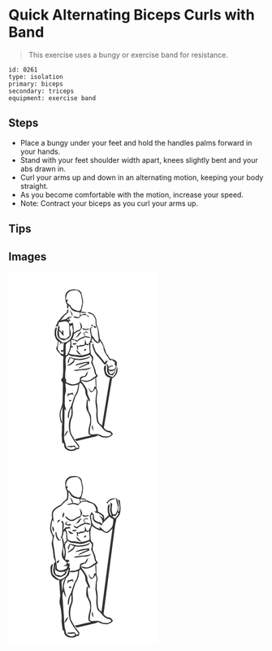 # Quick Alternating Biceps Curls with Band
> This exercise uses a bungy or exercise band for resistance.

``` 
id: 0261 
type: isolation 
primary: biceps 
secondary: triceps 
equipment: exercise band 
``` 

## Steps

 - Place a bungy under your feet and hold the handles palms forward in your hands.
 - Stand with your feet shoulder width apart, knees slightly bent and your abs drawn in.
 - Curl your arms up and down in an alternating motion, keeping your body straight.
 - As you become comfortable with the motion, increase your speed.
 - Note: Contract your biceps as you curl your arms up.

## Tips


## Images

<svg width="221pt" height="275pt" viewBox="0 0 221 275" xmlns="http://www.w3.org/2000/svg">
  <g fill="#FFF">
    <path d="M0 0h221v275H0V0m89.49 27.58c-3.76 1.88-6.17 6.12-5.58 10.32.46 3.6.02 7.68 2.74 10.54.52 1.72-1.33 5.65 1.36 5.54.7-1.17.86-2.65.49-4.45 1.17.88 2.16 1.97 2.7 3.37 2.12 5.27 8.58 6.76 13.71 6.77.12 2.05 1.4 4.27.03 6.14-.47.45-1.41 1.34-1.88 1.79-2.41-1.04-4.96-1.84-7.62-1.49 2.35 1.95 5.62 2.9 8.65 2.34.62-.8 1.25-1.61 1.88-2.41.79-.7 1.59-1.4 2.39-2.08 1.87-.05 3.73-.12 5.6-.18 1.74 1.32 3.64 2.42 5.67 3.21-.8-1.85-2.67-2.7-4.58-2.91-.23-.5-.68-1.5-.91-2-2.75.07-5.35.96-7.88 1.95-.05-1.47-.12-2.93-.19-4.4 3.02 1 6.25 1.99 9.38.73-2.68-.84-5.49-1.05-8.23-1.64 1.74-4.01 2.16-8.41 2.84-12.69.62-4.28-1.38-8.31-1.82-12.51-.25-3.28-3.02-5.82-6.01-6.8-4.21-.85-8.77-1-12.74.86m-3.31 32.45c-4.44 2.94-7.81 7.06-11.11 11.18-2.77 1.79-2.95 5.59-4.81 8.14-.24.31-.71.92-.95 1.22 1.37-.03 2.74-.07 4.11-.1-.13 5.11-2.84 10.47-.35 15.37 1.42 3.55 5.62 4.43 8.91 5.36 2.28-.56 4.41-1.65 6.5-2.7 2.85-2.01 4.73-6.03 3.18-9.39-.2-3-2.11-6.44-.28-9.19.7-.24 2.1-.72 2.81-.96.22 2.66.3 5.39 1.3 7.91-.97 4.49-1.83 9.27-4.58 13.06-3.48 2.93-8.1 6.34-12.66 3.55-1.92-2.36-4.81-3.76-6.46-6.35-2.38-4.66-1.3-10.05-.05-14.87-.56.03-1.66.1-2.21.14-2.39 6.44-2.18 15.01 3.31 19.86-.15 2.51-.31 5.02-.59 7.52-1.32 1.34-2.14 3.29-1.27 5.1 1.51 2.76 3.96 4.84 5.89 7.29 1 1.49 2.73 2.04 4.32 2.66-1.17 10.01.29 20.14-1.03 30.15-.2 1.96-2.21 3.1-2.54 5.02 1.01 1.92 3.09 3.52 2.74 5.92-.08 9.31-.17 18.62-.57 27.93-1.34 6.64-5.25 13.04-4.15 20.04.57 3.39 1.25 6.82 2.61 10.01.27-.27.83-.82 1.11-1.09-.98-3.55-2.36-7.04-2.48-10.76-.16-4.5 1.47-8.77 2.9-12.96-.04 6.32-.3 12.63-.32 18.95-.05 2.68.62 5.43-.42 8.01-.41 4.67.25 9.41-.63 14.07.72 4.11.35 8.3 1 12.42.58.11 1.73.34 2.31.46.59 2.19.45 4.6 1.43 6.67 3.83 4.92 12.19 6.52 17.06 2.37 1.28-.28 2.77-.1 3.84-.98.83-1.32.37-2.94.42-4.4-1.85-2.48-3.57-5.07-5.93-7.12-2.05-5.14-6.46-9.24-7.01-14.95-.8-6.56-.45-13.54 2.18-19.69 2.09-5.06.72-10.62.94-15.9.51-5.06 2.85-9.65 4.1-14.52.99-2.16 2.53-4.02 3.47-6.21 1.6-3.96 1.78-8.25 2.21-12.44.34-.5 1.02-1.49 1.36-1.98 3.21 1.08 4.05 4.88 6.02 7.3 2.62 3.19.98 7.66 2.92 11.11 1.52 3.28 2.84 6.66 4.7 9.78 2.22-3.38-.78-6.52-1.91-9.66-1.5-3.1-.3-6.89-2.26-9.84-1.77-2.99-3.51-6.04-5.8-8.68-.8-1.11-1.64-2.18-2.5-3.24 2.57-.24 4.51 2.19 7.08 2 5.36.05 10.26-2.79 14.23-6.18.24 4.41.43 8.83.71 13.25l-2.04-.08c-.59 2.4-1.18 4.92-2.88 6.81-2.78-.03-4.31-2.77-4.98-5.11-.17.06-.51.18-.68.25.89 2.03 1.29 4.49 3.12 5.95 3.59 1.11 5.25-3.05 6.66-5.49 3.89 4.82.21 10.55.63 15.93-1.26 6.42 1.71 12.62 1.09 19.07-.48 5.46-.01 11.03 1.79 16.21 2.47 2.53 5.21 4.82 7.22 7.77 2.64 3.58 6.7 5.92 11.17 6.17.73.98 1.45 1.97 2.16 2.96-1.77.91-3.43 2.04-5.25 2.84-2.64.26-5.29-.44-7.94-.55-3.15-1.35-6.26-3.3-9.86-2.81-2.92.03-6.58 1.51-8.94-.9-.32-4.64.16-9.41 1.66-13.83.22-4.01.36-8.05-.17-12.04-.28-3.6-3.39-6.2-3.69-9.78-.56-4.22-1.57-8.5-.62-12.74-.45-.82-.9-1.62-1.37-2.42-.73 4.36-1.25 8.76-1.22 13.19 1.15 5.28 5.43 9.44 5.65 15.03 1.59 7.92-3.96 15.37-1.95 23.26 1.03.81 2.18 1.45 3.31 2.13-7.95 1.7-15.97 3.24-23.75 5.58.46 1.57 2.15 3.18 3.87 2.29 8.63-2.15 17.3-4.12 25.97-6.13 1.52-.35 2.87-1.15 4.18-1.98 2.25.97 4.43 2.09 6.64 3.13 2.42-.55 4.8.57 7.18.31 3.14-1.19 6.81-2.16 8.29-5.52-1.58-1.63-2.71-4.31-5.3-4.37-3.26-.23-6.21-2.19-8.05-4.81 4.12-24.05 8.03-48.15 12-72.23 2-1.56 3.92-3.25 5.53-5.22 3.08-3.4 2.77-8.4 2.45-12.65-1.31 2.5-1.65 5.34-2.12 8.08-.56 3.05-2.73 5.39-4.84 7.49-2.59-1.13-5.45-1.89-7.67-3.72-3.05-3.79-2.71-9.06-1.79-13.56-.86.19-1.72.38-2.58.58-.34 1.42-.69 2.84-1.07 4.26 1.07 3.74.95 8.32 4.16 11.03 1.68 1.5 3.98 1.93 6.06 2.62-.35.27-1.04.81-1.39 1.08-3.64 23.07-7.66 46.07-11.36 69.13-1.82-1.92-4.76-3.11-5.35-5.93-2.22-7.42-.6-15.31-1.6-22.89-1.43-6.3-1.39-12.96.18-19.21.61-3.12-1.78-5.81-1.6-8.9.1-4.52-.04-9.06-.72-13.53 1.58-.7 2.56-1.92 2.63-3.67-1.07-1.08-2.61-2.02-2.65-3.73-.56-5.69-3.83-10.58-5.11-16.06.33-2.01 1.33-3.94 1.08-6.02.09-2.25-2.1-3.37-3.2-5.01-1.32-5.72-1.14-11.67-.78-17.5 1.27-.02 2.53-.05 3.8-.11a84.65 84.65 0 0 0-2.67-2.01c.6-1.51 1.2-3.02 1.79-4.53 1.59 3.1 3.93 5.65 6.78 7.63 1.23-.38 2.51-.51 3.79-.59.02-.76.07-2.3.1-3.07 2.5 2.61 4.32 5.79 5.54 9.18-.08 7.73 6.03 13.27 9.39 19.71 1.09-.16 2.19-.32 3.29-.47 1.6 1.39 3.27 2.71 4.97 4.01-.35.39-1.03 1.16-1.37 1.54.72 1.36 1.43 2.72 2.13 4.08a210.1 210.1 0 0 0-1.94 4c-2.85.46-6.17 2.26-8.37-.8.19.8.59 2.4.78 3.2 3.01 1.66 5.83-.31 8.53-1.58-.86 2.29-2.26 4.29-3.97 6.01l-2.67.28c-.45-.32-1.35-.98-1.8-1.31-.93-2.61-1.18-5.36-1.24-8.11 1.17-.38 2.25-.94 3.23-1.69 1.13-.06 2.26-.11 3.39-.15-.23-.39-.71-1.17-.95-1.56-2.08.39-4.13 1.05-5.8 2.41-.36-2.11-1.1-4.04-3.7-3.78.42.55 1.24 1.65 1.66 2.19.13 3.87-1.25 8.38 1.7 11.56 1.52 2.08 4.33 1.82 6.57 2.4 1.23-1.71 2.65-3.38 3.16-5.48 1.04-4.4 3.06-8.66 2.95-13.27-.12-1.56-1.56-2.59-2.7-3.46-2.35-1.91-5.89-1.02-8.09-3.21-1.61-2.18-2.39-5.01-4.74-6.57-1.04-3.3-1.97-6.67-3.79-9.65l1.83.08c-2.04-.55-2.26-2.74-2.95-4.39-1.11-3.67-4.68-6.15-5.16-10.09-.65-4.26-1-8.59-2.11-12.77-.8-3.04-2.84-5.77-2.45-9.05.25-4.32-1.21-8.58-4.08-11.81-2.08-1.6-4.6-2.51-6.98-3.56-.91.55-1.82 1.09-2.75 1.62 3.27-.66 5.91 1.52 8.73 2.74 1.54 2.5 3.59 4.95 3.7 8.02.19 3.27-.35 6.73 1.63 9.59 2.58 4.44 1.47 9.66 2.58 14.45.78 2.81.23 5.74-.37 8.53-1.57-1.84-4.03-2.8-5.17-5.01-1.12-1.81-2.14-3.75-3.89-5.05-1.08-3.41-1.48-6.96-1.76-10.51.76-.61 1.52-1.22 2.27-1.84-.61 0-1.84-.02-2.46-.03-.45.99-.89 1.98-1.33 2.98.35 3.68 1.53 7.22 1.93 10.89.46 3.98-1.97 7.41-3.78 10.73-.81-.03-2.44-.09-3.25-.11-.16-2.39-1.21-4.52-2.24-6.63-.06 2.62.65 5.58-1.03 7.86-2.96.54-6.2-.11-8.65 2.08-1.01-.62-2-1.24-3-1.86.81 1.76 1.35 3.68.82 5.61.73.38 1.47.76 2.21 1.15-.28-1.26-.58-2.5-.89-3.75 3.98-1.09 8.59-.58 11.86-3.5.93.4 1.85.8 2.78 1.21.56-.49 1.69-1.49 2.25-1.98.08 4.35.67 8.68.75 13.04-3.72 2.14-8 2.56-12.04 3.75-.6-.86-1.16-1.73-1.72-2.6-2.11-1.59-3.71-3.7-5.23-5.83-1.11 3.16 2.39 5.16 4.05 7.26l.85-1.31c.21.71.64 2.14.86 2.86-5.71-1.89-12.06-.57-17.45-3.37 1.17-2.96 2.43-5.89 3.19-8.99.59.02 1.76.06 2.34.09.26-.31.79-.91 1.05-1.21-.95-.35-3.05-.27-2.86-1.86-.11-2.75-.34-5.49-.34-8.25 1.32-.39 2.56-.1 3.7.88.28-.25.83-.74 1.11-.98.79 1.74 2.47 2.51 4.12 3.19 1.54-2.55 4.41-3.45 6.83-4.9 1.66-.45 3.28-1.05 4.74-1.98 2.8.39 5.6.78 8.4 1.15-2.09-2.38-5.18-2.65-8.15-2.26.15-1.81-.91-3.22-1.97-4.54.72-.45 2.17-1.35 2.9-1.8 1.32.41 2.64.84 3.95 1.27l-2.63-2.24c-.53.08-1.6.22-2.14.29-.99 1.05-1.99 2.19-3.58 2.14 1.54 1.16 2.36 2.86 2.83 4.7-4.13 1.4-8.38 3.03-11.45 6.26-2.38-.81-4.53-2.55-7.17-2.2 1.22-2.36 2.03-4.91 2.69-7.48 2.18-1.7 4.25-3.7 7.07-4.24 2.91-.53 3.83-3.73 4.74-6.12.08-2.84-1.63-5.46-3.32-7.66.47 3.77 2.57 7.41.72 11.16-3.34 1.23-6.82 2.33-9.29 5.07-.52-4.91-.76-9.86-1.6-14.73-1.79.38-3.54 1.07-5.39 1.08-.15-.79-.44-2.36-.59-3.14.78-.31 1.57-.63 2.35-.93-.97-1.18-1.71-2.5-2.41-3.84 1.69-.48 3.42-1.03 4.63-2.4-1.99.23-3.94.62-5.9 1-2.02 3.93-7.43 3.17-10.89 4.93 1.39-1.67 3-3.19 4.08-5.1 1.62-3.02 4.97-4.43 7.13-6.99.22-1.59.56-3.34-.31-4.81-1.62.86-1.04 3.32-1.65 4.82m4.35-3.1c1.38 2.61 2.33 5.41 3.46 8.12 1.82-2.84-1.31-5.21-2.69-7.46-.19-.16-.58-.49-.77-.66m32.13 20.83c-.01.65-.03 1.95-.05 2.6.62.04 1.84.1 2.46.14-.27-1.38-.97-2.44-2.41-2.74m3.04 3.08c.32 1.35 2.1 2.47 3.42 1.88 1.2-1.72-2.67-3.76-3.42-1.88m-16.91 2.24c1.85 4.71 7.62 2.48 11.11 1.24-1.92-1.29-4.02.07-6.03.29-1.73-.4-3.37-1.08-5.08-1.53m-9.72 13.88c4.49-.86 6.29-5.22 9.02-8.31-4.73.34-5.35 6.09-9.02 8.31m-4.63 8.95c1.2 2.97 5.34 1.82 6.22-.8-2.07.26-4.16.46-6.22.8m29.08.84c1.17 6.65 3.52 13.44 8.48 18.25 3.56 3.51 6.23 7.75 9.43 11.55 2.57.92 3.61-1.41 4.07-3.49.7-.63 1.46-1.19 2.2-1.78l-3.52.84 1.7-3.03c-1.24 1.66-2.49 3.31-3.67 5.01-3.28-5.07-7.42-9.46-11.43-13.94-3.09-3.09-3.46-7.68-5.29-11.46.06-.54.19-1.62.25-2.16-.56.05-1.67.16-2.22.21m-11.01 7.7c-1.19.61-.88 3.44.72 2.18 2.06-.89 1.41-4.67-.72-2.18m13.09 119.86c-.68-2.79-1.19-5.61-1.36-8.48-1.72 2.8-1.18 6.36 1.36 8.48z"/>
    <path d="M91.41 28.59c3.48-1.11 7.12-1.25 10.74-1.05 1.88 1.94 4.54 3.62 4.99 6.5.76 4.92 2.66 9.87 1.25 14.88-.72 3.31-.72 9.05-5.33 9-4.6-1.39-10.38-3.08-11.62-8.45-1.97-1.08-3.8-2.4-5.21-4.17.58-1.37 1.16-2.74 1.73-4.11-.69.13-2.06.38-2.74.51-.81-5.22 1.33-10.67 6.19-13.11zM86.8 70.32c.71-1.23 2.83-.17 2.16 1.15l-.86.17c-.33-.33-.98-.99-1.3-1.32zM74.33 74.83c3.43-.76 6.85-1.6 10.37-1.78 1.27.61 2.54 1.2 3.84 1.74.47 1.71 1.3 3.39 1.22 5.21-.34 4.94.8 9.87.17 14.8-2.6 1.61-4.9 5.5-8.42 3.83-1.91-.85-4.84-.15-5.86-2.33-1.4-2.77-1.06-6.02-1.24-9.03 2.71 2.18 4.57 5.13 6.76 7.78.05-2.85.44-5.85-.78-8.53-2.05-.7-.68 2.72-1.06 3.47a68.78 68.78 0 0 0-4.24-4.3c.17-1.68.31-3.36.42-5.04-.62-.14-1.85-.41-2.46-.55.47-1.74.9-3.5 1.28-5.27zM85.75 106.02c1.5-1.78 3.54-2.92 5.52-4.07.53 7.24-.83 14.58-4.79 20.75-.69.34-1.38.68-2.08 1.03-.02-4.91.06-9.81.18-14.71-.01-1.14.38-2.14 1.17-3zM73.56 102.63c.84.53 2.51 1.6 3.35 2.13-.65 1.05-1.3 2.11-1.92 3.18.75-.74 1.49-1.49 2.22-2.25 1.48-.13 2.95-.29 4.42-.47-.34 3.44-.29 6.89-.66 10.33-1.17.09-2.35.19-3.53.28.08.87.18 1.74.31 2.61 1.21-.18 2.38-.52 3.56-.83-.04 1.1-.11 3.29-.15 4.38-1.71-.57-3.4-1.18-5.09-1.81-.55-2.41-2.43-4.11-3.55-6.23.41-3.77 1.56-7.48 1.04-11.32zM109 125.93c3.61-.89 7.19-1.97 10.59-3.52 1.31 1.86 3.6 3.26 3.79 5.71-.04 2.03-.76 3.97-1.27 5.92 2 4.53 4.39 9.02 5 14 .09 2.2 1.41 3.96 2.66 5.64-4.09 1.43-6.75 5.23-10.89 6.54-3.95 1.81-8.1-.44-12.1-.8.42-2.1 2.17-3.11 3.89-4.05 4.83.71 6.06-4.9 6.91-8.52-1.84 1.96-3.19 4.29-4.44 6.66-2.5.48-5.36.73-7.33 2.51-.66 2.54.42 6.15-2.39 7.65-3.95 2.2-9.04 3.32-13.34 1.41-1.67-.63-3.31-1.34-4.96-1.99-.2-2.05.53-4.55-1.37-6-.04-4.08-.16-8.19.58-12.22 1.5-6.54-1.53-13.32.94-19.73l1.95-.84c.34-.52 1.03-1.58 1.37-2.11 2.29 2.08 5.37 2.57 8.35 2.61 4.06.02 7.99 2.02 12.06 1.13m2.08 1.92c-6.83 1.53-14.05.64-20.5-1.98-1.59 2.45-2.86 5.19-3.11 8.14l1.68.6c-.11-2.7.89-5.18 2.22-7.47 1.87.71 3.74 1.43 5.52 2.33-1.9 4.51-6.34 6.68-10.38 8.9.43.07 1.3.22 1.74.29 4.24-1.37 9.02-4.05 9.68-8.94 7.21 1.39 14.89.43 21.41-2.97.16-.62.48-1.86.65-2.48-2.27 2.55-5.82 2.76-8.91 3.58m-11.74 9.29c-.01.35-.05 1.04-.06 1.39 3.79-1.37 7.77-2.09 11.66-3.14 2.1-.49 4.32-1.24 6.39-.21-4.97 2.27-10.89 3.5-14.51 7.93 5.45-2.5 10.87-5.12 16.55-7.12-.05-1.05-.08-2.1-.11-3.15-6.81.33-13.56 1.83-19.92 4.3m-3.22 8.19c4.11 2.09 8.56-.34 12.86-.22 4.53-.4 9.99.01 13.09-3.97-8.37 2.86-17.35 2.41-25.95 4.19z"/>
    <path d="M84.05 164.61c2.64.92 5.1 2.32 7.8 3.08 3.83.66 7.67-.54 11.38-1.37-.88 5.23-1.43 10.77-4.58 15.23-2.76 5.16-4.09 10.96-6.02 16.46-2.15 3.92-4.3 7.99-4.8 12.5-.15 2.09-.64 4.47.97 6.15 1.1-5.28.59-11.05 3.99-15.63.16 4.65.99 9.61-1.25 13.93-2.94 6.24-2.83 13.48-1.65 20.15.87 5.59 4.81 9.89 7.21 14.85 2.48 2.89 5.05 5.77 6.79 9.22-.72.25-2.18.75-2.9 1-1.8-.26-2.08-2.62-3.42-3.63-3.2.19-6.37.78-9.58.53-.36.4-1.07 1.21-1.42 1.62 1.08-.16 2.16-.33 3.24-.52.51.22 1.55.66 2.06.87 2.52-.38 5.67-2.02 7.07 1.18-4.35 4.23-13.67 2.24-14.23-4.29-1.01-4.41-3.22-8.58-2.53-13.24 3.4-1.53 4.4-5.25 5.91-8.32-3.47 1.2-3.87 5.39-5.87 7.97.4-13.2.5-26.42.58-39.63.87.73 1.74 1.46 2.63 2.17-1.1-3.87-2.66-7.74-2.36-11.84.27-4.63-.32-9.4 1.08-13.9 1.59-4.73 0-9.71-.1-14.54m3.5 15.25c-.18 1.79-.36 3.59-.48 5.39.67-1.15 1.32-2.32 1.96-3.48 1.75-.38 3.49-.84 5.19-1.4.67 1.06 1.38 2.1 2.12 3.12-.42-1.82-1-3.59-1.59-5.36-2.23 1.18-4.66 1.82-7.2 1.73m1.72 9.32c.16.54.48 1.63.65 2.18 1.34-.34 2.84-.52 3.56-1.87-1.41-.13-2.81-.23-4.21-.31z"/>
  </g>
  <g fill="#333">
    <path d="M89.49 27.58c3.97-1.86 8.53-1.71 12.74-.86 2.99.98 5.76 3.52 6.01 6.8.44 4.2 2.44 8.23 1.82 12.51-.68 4.28-1.1 8.68-2.84 12.69 2.74.59 5.55.8 8.23 1.64-3.13 1.26-6.36.27-9.38-.73.07 1.47.14 2.93.19 4.4 2.53-.99 5.13-1.88 7.88-1.95.23.5.68 1.5.91 2 1.91.21 3.78 1.06 4.58 2.91-2.03-.79-3.93-1.89-5.67-3.21-1.87.06-3.73.13-5.6.18-.8.68-1.6 1.38-2.39 2.08-.63.8-1.26 1.61-1.88 2.41-3.03.56-6.3-.39-8.65-2.34 2.66-.35 5.21.45 7.62 1.49.47-.45 1.41-1.34 1.88-1.79 1.37-1.87.09-4.09-.03-6.14-5.13-.01-11.59-1.5-13.71-6.77-.54-1.4-1.53-2.49-2.7-3.37.37 1.8.21 3.28-.49 4.45-2.69.11-.84-3.82-1.36-5.54-2.72-2.86-2.28-6.94-2.74-10.54-.59-4.2 1.82-8.44 5.58-10.32m1.92 1.01c-4.86 2.44-7 7.89-6.19 13.11.68-.13 2.05-.38 2.74-.51-.57 1.37-1.15 2.74-1.73 4.11 1.41 1.77 3.24 3.09 5.21 4.17 1.24 5.37 7.02 7.06 11.62 8.45 4.61.05 4.61-5.69 5.33-9 1.41-5.01-.49-9.96-1.25-14.88-.45-2.88-3.11-4.56-4.99-6.5-3.62-.2-7.26-.06-10.74 1.05z"/>
    <path d="M86.18 60.03c.61-1.5.03-3.96 1.65-4.82.87 1.47.53 3.22.31 4.81-2.16 2.56-5.51 3.97-7.13 6.99-1.08 1.91-2.69 3.43-4.08 5.1 3.46-1.76 8.87-1 10.89-4.93 1.96-.38 3.91-.77 5.9-1-1.21 1.37-2.94 1.92-4.63 2.4.7 1.34 1.44 2.66 2.41 3.84-.78.3-1.57.62-2.35.93.15.78.44 2.35.59 3.14 1.85-.01 3.6-.7 5.39-1.08.84 4.87 1.08 9.82 1.6 14.73 2.47-2.74 5.95-3.84 9.29-5.07 1.85-3.75-.25-7.39-.72-11.16 1.69 2.2 3.4 4.82 3.32 7.66-.91 2.39-1.83 5.59-4.74 6.12-2.82.54-4.89 2.54-7.07 4.24-.66 2.57-1.47 5.12-2.69 7.48 2.64-.35 4.79 1.39 7.17 2.2 3.07-3.23 7.32-4.86 11.45-6.26-.47-1.84-1.29-3.54-2.83-4.7 1.59.05 2.59-1.09 3.58-2.14.54-.07 1.61-.21 2.14-.29l2.63 2.24c-1.31-.43-2.63-.86-3.95-1.27-.73.45-2.18 1.35-2.9 1.8 1.06 1.32 2.12 2.73 1.97 4.54 2.97-.39 6.06-.12 8.15 2.26-2.8-.37-5.6-.76-8.4-1.15-1.46.93-3.08 1.53-4.74 1.98-2.42 1.45-5.29 2.35-6.83 4.9-1.65-.68-3.33-1.45-4.12-3.19-.28.24-.83.73-1.11.98-1.14-.98-2.38-1.27-3.7-.88 0 2.76.23 5.5.34 8.25-.19 1.59 1.91 1.51 2.86 1.86-.26.3-.79.9-1.05 1.21-.58-.03-1.75-.07-2.34-.09-.76 3.1-2.02 6.03-3.19 8.99 5.39 2.8 11.74 1.48 17.45 3.37-.22-.72-.65-2.15-.86-2.86l-.85 1.31c-1.66-2.1-5.16-4.1-4.05-7.26 1.52 2.13 3.12 4.24 5.23 5.83.56.87 1.12 1.74 1.72 2.6 4.04-1.19 8.32-1.61 12.04-3.75-.08-4.36-.67-8.69-.75-13.04-.56.49-1.69 1.49-2.25 1.98-.93-.41-1.85-.81-2.78-1.21-3.27 2.92-7.88 2.41-11.86 3.5.31 1.25.61 2.49.89 3.75-.74-.39-1.48-.77-2.21-1.15.53-1.93-.01-3.85-.82-5.61 1 .62 1.99 1.24 3 1.86 2.45-2.19 5.69-1.54 8.65-2.08 1.68-2.28.97-5.24 1.03-7.86 1.03 2.11 2.08 4.24 2.24 6.63.81.02 2.44.08 3.25.11 1.81-3.32 4.24-6.75 3.78-10.73-.4-3.67-1.58-7.21-1.93-10.89.44-1 .88-1.99 1.33-2.98.62.01 1.85.03 2.46.03-.75.62-1.51 1.23-2.27 1.84.28 3.55.68 7.1 1.76 10.51 1.75 1.3 2.77 3.24 3.89 5.05 1.14 2.21 3.6 3.17 5.17 5.01.6-2.79 1.15-5.72.37-8.53-1.11-4.79 0-10.01-2.58-14.45-1.98-2.86-1.44-6.32-1.63-9.59-.11-3.07-2.16-5.52-3.7-8.02-2.82-1.22-5.46-3.4-8.73-2.74.93-.53 1.84-1.07 2.75-1.62 2.38 1.05 4.9 1.96 6.98 3.56 2.87 3.23 4.33 7.49 4.08 11.81-.39 3.28 1.65 6.01 2.45 9.05 1.11 4.18 1.46 8.51 2.11 12.77.48 3.94 4.05 6.42 5.16 10.09.69 1.65.91 3.84 2.95 4.39l-1.83-.08c1.82 2.98 2.75 6.35 3.79 9.65 2.35 1.56 3.13 4.39 4.74 6.57 2.2 2.19 5.74 1.3 8.09 3.21 1.14.87 2.58 1.9 2.7 3.46.11 4.61-1.91 8.87-2.95 13.27-.51 2.1-1.93 3.77-3.16 5.48-2.24-.58-5.05-.32-6.57-2.4-2.95-3.18-1.57-7.69-1.7-11.56-.42-.54-1.24-1.64-1.66-2.19 2.6-.26 3.34 1.67 3.7 3.78 1.67-1.36 3.72-2.02 5.8-2.41.24.39.72 1.17.95 1.56-1.13.04-2.26.09-3.39.15-.98.75-2.06 1.31-3.23 1.69.06 2.75.31 5.5 1.24 8.11.45.33 1.35.99 1.8 1.31l2.67-.28c1.71-1.72 3.11-3.72 3.97-6.01-2.7 1.27-5.52 3.24-8.53 1.58-.19-.8-.59-2.4-.78-3.2 2.2 3.06 5.52 1.26 8.37.8a210.1 210.1 0 0 1 1.94-4c-.7-1.36-1.41-2.72-2.13-4.08.34-.38 1.02-1.15 1.37-1.54-1.7-1.3-3.37-2.62-4.97-4.01-1.1.15-2.2.31-3.29.47-3.36-6.44-9.47-11.98-9.39-19.71-1.22-3.39-3.04-6.57-5.54-9.18-.03.77-.08 2.31-.1 3.07-1.28.08-2.56.21-3.79.59-2.85-1.98-5.19-4.53-6.78-7.63-.59 1.51-1.19 3.02-1.79 4.53.9.65 1.79 1.32 2.67 2.01-1.27.06-2.53.09-3.8.11-.36 5.83-.54 11.78.78 17.5 1.1 1.64 3.29 2.76 3.2 5.01.25 2.08-.75 4.01-1.08 6.02 1.28 5.48 4.55 10.37 5.11 16.06.04 1.71 1.58 2.65 2.65 3.73-.07 1.75-1.05 2.97-2.63 3.67.68 4.47.82 9.01.72 13.53-.18 3.09 2.21 5.78 1.6 8.9-1.57 6.25-1.61 12.91-.18 19.21 1 7.58-.62 15.47 1.6 22.89.59 2.82 3.53 4.01 5.35 5.93 3.7-23.06 7.72-46.06 11.36-69.13.35-.27 1.04-.81 1.39-1.08-2.08-.69-4.38-1.12-6.06-2.62-3.21-2.71-3.09-7.29-4.16-11.03.38-1.42.73-2.84 1.07-4.26.86-.2 1.72-.39 2.58-.58-.92 4.5-1.26 9.77 1.79 13.56 2.22 1.83 5.08 2.59 7.67 3.72 2.11-2.1 4.28-4.44 4.84-7.49.47-2.74.81-5.58 2.12-8.08.32 4.25.63 9.25-2.45 12.65-1.61 1.97-3.53 3.66-5.53 5.22-3.97 24.08-7.88 48.18-12 72.23 1.84 2.62 4.79 4.58 8.05 4.81 2.59.06 3.72 2.74 5.3 4.37-1.48 3.36-5.15 4.33-8.29 5.52-2.38.26-4.76-.86-7.18-.31-2.21-1.04-4.39-2.16-6.64-3.13-1.31.83-2.66 1.63-4.18 1.98-8.67 2.01-17.34 3.98-25.97 6.13-1.72.89-3.41-.72-3.87-2.29 7.78-2.34 15.8-3.88 23.75-5.58-1.13-.68-2.28-1.32-3.31-2.13-2.01-7.89 3.54-15.34 1.95-23.26-.22-5.59-4.5-9.75-5.65-15.03-.03-4.43.49-8.83 1.22-13.19.47.8.92 1.6 1.37 2.42-.95 4.24.06 8.52.62 12.74.3 3.58 3.41 6.18 3.69 9.78.53 3.99.39 8.03.17 12.04-1.5 4.42-1.98 9.19-1.66 13.83 2.36 2.41 6.02.93 8.94.9 3.6-.49 6.71 1.46 9.86 2.81 2.65.11 5.3.81 7.94.55 1.82-.8 3.48-1.93 5.25-2.84-.71-.99-1.43-1.98-2.16-2.96-4.47-.25-8.53-2.59-11.17-6.17-2.01-2.95-4.75-5.24-7.22-7.77-1.8-5.18-2.27-10.75-1.79-16.21.62-6.45-2.35-12.65-1.09-19.07-.42-5.38 3.26-11.11-.63-15.93-1.41 2.44-3.07 6.6-6.66 5.49-1.83-1.46-2.23-3.92-3.12-5.95.17-.07.51-.19.68-.25.67 2.34 2.2 5.08 4.98 5.11 1.7-1.89 2.29-4.41 2.88-6.81l2.04.08c-.28-4.42-.47-8.84-.71-13.25-3.97 3.39-8.87 6.23-14.23 6.18-2.57.19-4.51-2.24-7.08-2 .86 1.06 1.7 2.13 2.5 3.24 2.29 2.64 4.03 5.69 5.8 8.68 1.96 2.95.76 6.74 2.26 9.84 1.13 3.14 4.13 6.28 1.91 9.66-1.86-3.12-3.18-6.5-4.7-9.78-1.94-3.45-.3-7.92-2.92-11.11-1.97-2.42-2.81-6.22-6.02-7.3-.34.49-1.02 1.48-1.36 1.98-.43 4.19-.61 8.48-2.21 12.44-.94 2.19-2.48 4.05-3.47 6.21-1.25 4.87-3.59 9.46-4.1 14.52-.22 5.28 1.15 10.84-.94 15.9-2.63 6.15-2.98 13.13-2.18 19.69.55 5.71 4.96 9.81 7.01 14.95 2.36 2.05 4.08 4.64 5.93 7.12-.05 1.46.41 3.08-.42 4.4-1.07.88-2.56.7-3.84.98-4.87 4.15-13.23 2.55-17.06-2.37-.98-2.07-.84-4.48-1.43-6.67-.58-.12-1.73-.35-2.31-.46-.65-4.12-.28-8.31-1-12.42.88-4.66.22-9.4.63-14.07 1.04-2.58.37-5.33.42-8.01.02-6.32.28-12.63.32-18.95-1.43 4.19-3.06 8.46-2.9 12.96.12 3.72 1.5 7.21 2.48 10.76-.28.27-.84.82-1.11 1.09-1.36-3.19-2.04-6.62-2.61-10.01-1.1-7 2.81-13.4 4.15-20.04.4-9.31.49-18.62.57-27.93.35-2.4-1.73-4-2.74-5.92.33-1.92 2.34-3.06 2.54-5.02 1.32-10.01-.14-20.14 1.03-30.15-1.59-.62-3.32-1.17-4.32-2.66-1.93-2.45-4.38-4.53-5.89-7.29-.87-1.81-.05-3.76 1.27-5.1.28-2.5.44-5.01.59-7.52-5.49-4.85-5.7-13.42-3.31-19.86.55-.04 1.65-.11 2.21-.14-1.25 4.82-2.33 10.21.05 14.87 1.65 2.59 4.54 3.99 6.46 6.35 4.56 2.79 9.18-.62 12.66-3.55 2.75-3.79 3.61-8.57 4.58-13.06-1-2.52-1.08-5.25-1.3-7.91-.71.24-2.11.72-2.81.96-1.83 2.75.08 6.19.28 9.19 1.55 3.36-.33 7.38-3.18 9.39-2.09 1.05-4.22 2.14-6.5 2.7-3.29-.93-7.49-1.81-8.91-5.36-2.49-4.9.22-10.26.35-15.37-1.37.03-2.74.07-4.11.1.24-.3.71-.91.95-1.22 1.86-2.55 2.04-6.35 4.81-8.14 3.3-4.12 6.67-8.24 11.11-11.18m.62 10.29c.32.33.97.99 1.3 1.32l.86-.17c.67-1.32-1.45-2.38-2.16-1.15m-12.47 4.51c-.38 1.77-.81 3.53-1.28 5.27.61.14 1.84.41 2.46.55-.11 1.68-.25 3.36-.42 5.04a68.78 68.78 0 0 1 4.24 4.3c.38-.75-.99-4.17 1.06-3.47 1.22 2.68.83 5.68.78 8.53-2.19-2.65-4.05-5.6-6.76-7.78.18 3.01-.16 6.26 1.24 9.03 1.02 2.18 3.95 1.48 5.86 2.33 3.52 1.67 5.82-2.22 8.42-3.83.63-4.93-.51-9.86-.17-14.8.08-1.82-.75-3.5-1.22-5.21-1.3-.54-2.57-1.13-3.84-1.74-3.52.18-6.94 1.02-10.37 1.78m11.42 31.19c-.79.86-1.18 1.86-1.17 3-.12 4.9-.2 9.8-.18 14.71.7-.35 1.39-.69 2.08-1.03 3.96-6.17 5.32-13.51 4.79-20.75-1.98 1.15-4.02 2.29-5.52 4.07m-12.19-3.39c.52 3.84-.63 7.55-1.04 11.32 1.12 2.12 3 3.82 3.55 6.23 1.69.63 3.38 1.24 5.09 1.81.04-1.09.11-3.28.15-4.38-1.18.31-2.35.65-3.56.83-.13-.87-.23-1.74-.31-2.61 1.18-.09 2.36-.19 3.53-.28.37-3.44.32-6.89.66-10.33-1.47.18-2.94.34-4.42.47-.73.76-1.47 1.51-2.22 2.25.62-1.07 1.27-2.13 1.92-3.18-.84-.53-2.51-1.6-3.35-2.13m35.44 23.3c-4.07.89-8-1.11-12.06-1.13-2.98-.04-6.06-.53-8.35-2.61-.34.53-1.03 1.59-1.37 2.11l-1.95.84c-2.47 6.41.56 13.19-.94 19.73-.74 4.03-.62 8.14-.58 12.22 1.9 1.45 1.17 3.95 1.37 6 1.65.65 3.29 1.36 4.96 1.99 4.3 1.91 9.39.79 13.34-1.41 2.81-1.5 1.73-5.11 2.39-7.65 1.97-1.78 4.83-2.03 7.33-2.51 1.25-2.37 2.6-4.7 4.44-6.66-.85 3.62-2.08 9.23-6.91 8.52-1.72.94-3.47 1.95-3.89 4.05 4 .36 8.15 2.61 12.1.8 4.14-1.31 6.8-5.11 10.89-6.54-1.25-1.68-2.57-3.44-2.66-5.64-.61-4.98-3-9.47-5-14 .51-1.95 1.23-3.89 1.27-5.92-.19-2.45-2.48-3.85-3.79-5.71-3.4 1.55-6.98 2.63-10.59 3.52m-24.95 38.68c.1 4.83 1.69 9.81.1 14.54-1.4 4.5-.81 9.27-1.08 13.9-.3 4.1 1.26 7.97 2.36 11.84-.89-.71-1.76-1.44-2.63-2.17-.08 13.21-.18 26.43-.58 39.63 2-2.58 2.4-6.77 5.87-7.97-1.51 3.07-2.51 6.79-5.91 8.32-.69 4.66 1.52 8.83 2.53 13.24.56 6.53 9.88 8.52 14.23 4.29-1.4-3.2-4.55-1.56-7.07-1.18-.51-.21-1.55-.65-2.06-.87-1.08.19-2.16.36-3.24.52.35-.41 1.06-1.22 1.42-1.62 3.21.25 6.38-.34 9.58-.53 1.34 1.01 1.62 3.37 3.42 3.63.72-.25 2.18-.75 2.9-1-1.74-3.45-4.31-6.33-6.79-9.22-2.4-4.96-6.34-9.26-7.21-14.85-1.18-6.67-1.29-13.91 1.65-20.15 2.24-4.32 1.41-9.28 1.25-13.93-3.4 4.58-2.89 10.35-3.99 15.63-1.61-1.68-1.12-4.06-.97-6.15.5-4.51 2.65-8.58 4.8-12.5 1.93-5.5 3.26-11.3 6.02-16.46 3.15-4.46 3.7-10 4.58-15.23-3.71.83-7.55 2.03-11.38 1.37-2.7-.76-5.16-2.16-7.8-3.08z"/>
    <path d="M90.53 56.93c.19.17.58.5.77.66 1.38 2.25 4.51 4.62 2.69 7.46-1.13-2.71-2.08-5.51-3.46-8.12zM122.66 77.76c1.44.3 2.14 1.36 2.41 2.74-.62-.04-1.84-.1-2.46-.14.02-.65.04-1.95.05-2.6zM125.7 80.84c.75-1.88 4.62.16 3.42 1.88-1.32.59-3.1-.53-3.42-1.88zM108.79 83.08c1.71.45 3.35 1.13 5.08 1.53 2.01-.22 4.11-1.58 6.03-.29-3.49 1.24-9.26 3.47-11.11-1.24zM99.07 96.96c3.67-2.22 4.29-7.97 9.02-8.31-2.73 3.09-4.53 7.45-9.02 8.31zM94.44 105.91c2.06-.34 4.15-.54 6.22-.8-.88 2.62-5.02 3.77-6.22.8zM123.52 106.75c.55-.05 1.66-.16 2.22-.21-.06.54-.19 1.62-.25 2.16 1.83 3.78 2.2 8.37 5.29 11.46 4.01 4.48 8.15 8.87 11.43 13.94 1.18-1.7 2.43-3.35 3.67-5.01l-1.7 3.03 3.52-.84c-.74.59-1.5 1.15-2.2 1.78-.46 2.08-1.5 4.41-4.07 3.49-3.2-3.8-5.87-8.04-9.43-11.55-4.96-4.81-7.31-11.6-8.48-18.25zM112.51 114.45c2.13-2.49 2.78 1.29.72 2.18-1.6 1.26-1.91-1.57-.72-2.18zM111.08 127.85c3.09-.82 6.64-1.03 8.91-3.58-.17.62-.49 1.86-.65 2.48-6.52 3.4-14.2 4.36-21.41 2.97-.66 4.89-5.44 7.57-9.68 8.94-.44-.07-1.31-.22-1.74-.29 4.04-2.22 8.48-4.39 10.38-8.9-1.78-.9-3.65-1.62-5.52-2.33-1.33 2.29-2.33 4.77-2.22 7.47l-1.68-.6c.25-2.95 1.52-5.69 3.11-8.14 6.45 2.62 13.67 3.51 20.5 1.98zM99.34 137.14c6.36-2.47 13.11-3.97 19.92-4.3.03 1.05.06 2.1.11 3.15-5.68 2-11.1 4.62-16.55 7.12 3.62-4.43 9.54-5.66 14.51-7.93-2.07-1.03-4.29-.28-6.39.21-3.89 1.05-7.87 1.77-11.66 3.14.01-.35.05-1.04.06-1.39zM96.12 145.33c8.6-1.78 17.58-1.33 25.95-4.19-3.1 3.98-8.56 3.57-13.09 3.97-4.3-.12-8.75 2.31-12.86.22zM87.55 179.86c2.54.09 4.97-.55 7.2-1.73.59 1.77 1.17 3.54 1.59 5.36-.74-1.02-1.45-2.06-2.12-3.12-1.7.56-3.44 1.02-5.19 1.4-.64 1.16-1.29 2.33-1.96 3.48.12-1.8.3-3.6.48-5.39zM89.27 189.18c1.4.08 2.8.18 4.21.31-.72 1.35-2.22 1.53-3.56 1.87-.17-.55-.49-1.64-.65-2.18zM125.6 234.31c-2.54-2.12-3.08-5.68-1.36-8.48.17 2.87.68 5.69 1.36 8.48z"/>
  </g>
</svg>

<svg width="221pt" height="275pt" viewBox="0 0 221 275" xmlns="http://www.w3.org/2000/svg">
  <g fill="#FFF">
    <path d="M0 0h221v275H0V0m83.85 37.02c.33 3.9-.06 8.32 2.76 11.46-.22 3.76.67 7.82-.62 11.38-3.06 2.61-6.1 5.25-8.53 8.49-4.4 1.54-8.2 4.36-11.44 7.67-2.51 3.47-2.23 7.98-1.75 12.02-1.52 5.19-2.83 10.52-2.83 15.97.06 4.35 3.2 7.85 3.85 12.07.35 4.05-2.46 7.91-1.18 11.95.79 3.64 1.57 7.3 1.92 11.02.44 3.42.21 7.04 1.91 10.16 1.01 1.79 1.85 4.63-.91 5.3.63 4.93-2.38 9.91-.28 14.64 1.43 4.4 6.81 6.03 11 5.85 1.68-1.14 3.64-1.76 5.33-2.87 2.15-1.59 2.83-4.29 3.46-6.74.84-.79 1.68-1.57 2.53-2.34-1.03 3.69-1.75 7.71-4.2 10.78-2.65 2.29-5.69 4.42-9.27 4.87-3.75-1.34-6.71-4.18-9.38-7.04-3.17-4.8-1.49-10.72-.45-15.91-3.44.44-3.67 4.57-3.8 7.27.32 4.22.39 9.15 3.84 12.18 2.6 2.2 5.46 5 9.18 4.44.12 7.18.99 14.32 1.32 21.49.33 4.68-1.78 9.29-.52 13.96 2.05 8.15 3.21 16.59 2.58 25.01.49 4.29 1.01 8.59 1.59 12.87.77.59 1.54 1.19 2.31 1.79-.96 4.8 3.41 8.35 7.65 9.23 3.47.55 7.41.71 10.26-1.7 1.26-.43 2.93-.22 3.87-1.32 1.01-1.21.37-2.89.45-4.31-1.79-2.54-3.61-5.04-5.94-7.12-2.09-5.4-6.78-9.65-7.11-15.69-.73-6.6-.1-13.53 2.57-19.66 1.91-5.21.29-10.79.8-16.16.78-4.84 2.82-9.33 4.19-14 3.06-4.45 5.06-9.59 5.14-15.05.17-1.77 0-5.22 2.66-4.84 2.21 2.29 3.73 5.12 5.41 7.8 2.04 3.14.6 7.27 2.54 10.46 1.67 3.15 2.86 6.52 4.52 9.68 2.44-2.99-.22-6.15-1.4-9-1.53-2.82-.92-6.13-1.86-9.1-2.3-4.91-5.76-9.11-8.88-13.49l2.55.88c6.34 3.39 13.54-.69 18.5-4.75.28 4.34.48 8.69.77 13.04-.5-.02-1.52-.05-2.03-.07-.69 2.36-1.14 4.99-2.97 6.79-2.74-.17-4.09-2.8-4.88-5.07-.18.05-.54.15-.71.2 1.06 2.24 1.36 6.04 4.44 6.3 2.96-.44 4-3.58 5.63-5.65 1.18 2.42 2.1 5.14 1.29 7.84-1.14 4.24-.93 8.65-1.32 12.99.69 4.98 1.87 9.96 1.45 15.04-.41 4.36-.05 8.76 1.1 12.99.3 3.38 3.91 4.74 5.64 7.3 3.25 4.43 7.53 8.76 13.41 8.89.73.95 1.45 1.92 2.17 2.89-1.72.9-3.34 2-5.12 2.78-2.66.21-5.32-.27-7.96-.51-2.42-.85-4.57-2.49-7.19-2.69-3.34-.39-6.66.46-10 .33-.64-.61-1.28-1.21-1.92-1.82.4-4.42.32-8.99 1.99-13.18.12-4.06.32-8.14-.15-12.18-.37-3.58-3.43-6.21-3.73-9.8-.6-4.53-1.74-9.14-.5-13.68-.73-.09-1.65-.22-1.9.69-.75 3.73-.94 7.58-.83 11.39 1.25 5.13 5.35 9.23 5.57 14.71 1.53 7.52-3.42 14.53-2.24 22.04.03 1.93 2.29 2.35 3.56 3.36-7.92 1.32-15.65 3.58-23.52 5.12.36 1.7 1.57 2.97 3.42 2.78 7.01-1.55 13.95-3.34 20.95-4.9 3.25-.79 6.73-1.19 9.53-3.19 4.18 2.5 8.92 3.46 13.73 3.44 3.19-1.2 6.91-2.2 8.44-5.6-1.6-1.68-2.79-4.37-5.44-4.42-3.36-.25-6.21-2.39-8.23-4.96-.14-2 .38-3.97.61-5.94 5.37-41.59 10.73-83.17 16.17-124.75.45-3.52 1.7-6.88 2.12-10.41 1.84-2.09 4.25-3.93 5-6.74 1.82-6.65.77-13.65-.14-20.36-.75-.09-2.25-.29-3-.38 2.49 5.45 3.99 11.9 1.35 17.6-.25-.18-.74-.54-.99-.72.31-2.75.83-5.47 1.13-8.23-.52-3.58-2-6.97-2.43-10.58-3.38-.24-6.97-.55-10.13.87-1.95 1.39-3.81 2.96-5.28 4.85.37.79.77 1.57 1.2 2.33 1.33-5.62 7.93-6.94 12.79-7.87.32 3.28 1.14 6.48 2.09 9.63 1.56 3.99-.4 8.2-2.2 11.75-.73 2.01-3.22 2.47-4.87 1.33-2.26-4.55-1.69-9.9-.69-14.71-.76-.95-1.64-1.78-2.61-2.5.01 3.69-.23 7.37-.57 11.05-.29 3.27 1.78 6.11 2.5 9.19-5.27-4.01-3.94-11.47-3.01-17.14-.54.1-1.63.31-2.17.41-1.79 5.07-.8 10.53.44 15.59-2.46 1.92-4.53 4.26-6.57 6.6.41-2.18-.13-4.33-.71-6.41-2.68-2.25-5.52-4.33-8.69-5.85.04-2.95-.22-6.02-2.13-8.41-2.6-4.58-8.35-4.94-12.45-7.52-3.68-.95-7.68 0-11.12 1.5-.06-1.43-.12-2.85-.19-4.28 3.02 1.01 6.22 1.85 9.36.81-2.58-1.13-5.43-1.29-8.16-1.82 2.16-6.57 4.06-13.88 1.88-20.7-.92-2.79-.45-6.24-2.65-8.47-3.25-3.83-8.98-3.89-13.53-3.12-5.1.65-9.58 5.33-9.14 10.61m41.79 197.32c-.66-2.79-1.16-5.6-1.28-8.47-2.19 2.59-1.29 6.48 1.28 8.47z"/>
    <path d="M88.63 30.69c3.6-3.33 8.82-3.32 13.42-3.08 1.93 1.91 4.65 3.59 5.03 6.53.64 4.54 2.6 9.06 1.45 13.69-.96 3.49-.37 8.86-4.71 10.13-4.34-1.13-9.86-2.5-11.74-7.1-1.16-2.53-4.26-3.26-5.8-5.55.58-1.39 1.16-2.78 1.72-4.18l-2.76.52c-.31-3.89.22-8.3 3.39-10.96z"/>
    <path d="M88.61 49.58c2.14 1.62 2.74 4.38 4.44 6.36 3.27 2.69 7.57 3.89 11.77 3.8.18 2.03 1.38 4.17.14 6.09-.51.35-1.52 1.06-2.03 1.41-2.6-.74-5.24-1.27-7.92-1.53.64-3.76-2.49-6.25-4.39-9.02 1.22 3.04 2.3 6.15 3.75 9.1-2.68.53-5.35 1.13-7.99 1.84 2.05 1.61 4.57.22 6.82-.03 3.08-.72 6.18.36 8.98 1.57 1.45-.82 2.82-1.79 3.85-3.11.77-.7 1.56-1.36 2.38-2 2.32-.05 4.64-.21 6.96-.41 3.42 2.68 8.58 1.81 11.42 5.46 1.71 2.69 3.22 5.88 2.89 9.14-.8.05-2.39.16-3.19.21 1.87 1.45 4.01 2.39 6.4 2.41 2.55 2.2 6.42 3.55 7.08 7.26-2.25-1.11-4.14-2.76-6.15-4.23 2.5 3.81 6.97 7.81 4.21 12.76-1.43-1.11-2.78-3.19-4.86-2.3-1.81-1.03-3.72-1.89-5.38-3.15-1.99-2.22-1.57-5.43-1.68-8.18-1.4-1.12-2.61-2.46-3.19-4.19-.95 2.11-1.86 4.24-2.83 6.35.43 4.64 2.51 9.12 1.8 13.84-.62 2.73-2.2 5.09-3.51 7.52l-2.94.33c-.49-2.41-1.46-4.67-2.6-6.84-.07 2.63.6 5.57-1.08 7.85-2.97.35-6.17-.1-8.6 2.03a498.8 498.8 0 0 1-3.03-1.88c.53 1.53 1.01 3.08 1.42 4.65l-1.56.06c1.08.81 2.18 1.6 3.3 2.38-.3-1.33-.62-2.65-.96-3.96 1.38-.04 2.69-.35 3.93-.93 2.87.02 5.67-.62 7.88-2.53.95.4 1.9.8 2.85 1.21.53-.51 1.59-1.52 2.12-2.03.07 4.31.71 8.59.84 12.9-3.71 2.14-7.98 2.62-12.03 3.79-.61-.84-1.19-1.7-1.76-2.56-2.1-1.77-3.77-3.95-5.68-5.9-.12 3.2 2.48 5.33 4.5 7.41l.87-1.33c.19.7.58 2.1.77 2.8-3.85-.71-7.67-1.73-11.61-1.67-2.82.17-5.42-1.1-7.65-2.71-.75-4.97-.02-10.35-2.95-14.79 2.05-1.84 4.94-1.54 7.49-1.38-.77-.9-1.54-1.8-2.32-2.69-1.51 1.06-3.16 1.37-4.82.5-.38 1.08-1.12 1.84-2.21 2.28-.53.75-1.07 1.49-1.62 2.23.21-4.43 2.11-9.74-1.14-13.55-3.29-.47-.21 3.18.08 4.74-.94 6.89 1.03 14.33-2.99 20.54l2.29-.12c.05 2.27 0 4.6.7 6.79 2.47 7.11-2.97 14.25-.58 21.38 1.05 3.53 4.33 5.47 6.74 7.98-.09 1.01-.23 2.02-.41 3.03-1.53.7-3.12 1.26-4.66 1.93 2.05.19 4.1.24 6.15.23-.32 1.24-.63 2.49-.99 3.72-2.09.64-3.96 1.8-5.98 2.62-1.95.18-3.92-.01-5.87-.09-.93-.75-1.85-1.49-2.78-2.23-.09-8.02-2.72-15.78-3.33-23.77-.45-5.34-1.92-10.54-2.3-15.89.21-3.72 1.46-7.28 1.87-10.97-.43.37-1.3 1.1-1.73 1.46-1.02-4.2-3.7-8.18-2.85-12.67.51-3.34.93-6.7 1.67-10 .55.68 1.64 2.02 2.19 2.69-.5-4.96-2.53-10.22-.44-15.05 2.65-3.85 6.84-6.19 10.94-8.19 3.25-3.2 5.98-7.08 10.18-9.18 1.01-3.78.98-7.72.92-11.59m16.7 24.29c.36 3.8 2.58 7.45.63 11.19-3.65 1-6.76 3.08-9.94 4.99-4.8 2.27-8.35-2.47-11.77-4.98-.36 2.78 2.24 4.23 4.12 5.68 3.07 2.48 7.95 2.14 10.78-.55 1.83-1.87 4.5-2.17 6.74-3.28 1.49-1.69 2.19-3.88 3.13-5.89-.94-2.53-1.88-5.12-3.69-7.16M81.1 80.08c-.55 1.24-1.04 2.52-1.28 3.87-.06.9-.69 3.5 1.08 2.9.59-1.85 2.94-6 .2-6.77M108.77 83c1.6 4.66 7.27 2.89 10.59 1.37-1.85-.58-3.73-.22-5.55.27-1.67-.58-3.33-1.18-5.04-1.64m4.7 5.48c-1.04 1.13-2.15 2.23-3.82 2.24.72.52 1.44 1.04 2.17 1.56l.64 3.14c-2.27 1.04-4.96 1.19-6.77 3.07-1.71.58-3.05 1.75-4.45 2.83-1.97-.41-3.63-1.6-5.43-2.39.93 2.58 3.32 3.88 5.81 4.62 1.17-1.85 2.93-3.05 4.95-3.83 2.11-1.2 4.45-1.89 6.61-2.99 2.76.25 5.53.59 8.12 1.63-1.23-3.31-5.01-3.18-7.92-2.86.22-1.81-.85-3.2-1.91-4.51l2.88-1.72c1.26.38 2.52.78 3.79 1.18-.83-.78-1.66-1.55-2.48-2.32-.55.09-1.65.26-2.19.35m-14.4 8.53c1.63-.56 3.14-1.4 4.64-2.23 1.16-2.25 2.82-4.17 4.45-6.09-4.78.16-5.55 5.98-9.09 8.32m-26.38-5.26c-.23 1.12-.41 2.24-.54 3.38 1.7-1.48 3.47-2.9 4.86-4.69-1.47.34-2.95.68-4.32 1.31m11.16 3.09l.28 2.88c2.71 1.73 5.8 1.47 8.76.58-.58-.57-1.17-1.14-1.75-1.71-2.24 1.25-5.52 1.29-6.22-1.76.79-.17 2.37-.51 3.15-.67-1.4-1.43-2.89-.12-4.22.68m-19.44 5.49c.6 2.68.22 5.8 2.02 8.06 1.23-2.83 1.16-6.56-2.02-8.06m30.09 5.29c.08.39.25 1.19.34 1.58 2.3.75 4.87.51 5.8-2.09-2.04.25-4.09.44-6.14.51m1.61 5.1c-2.61-1.15-5.1-2.54-7.47-4.1-.46 3.67 4.66 6.38 7.47 4.1m-26.82-1.7c-.07 4.48 1.3 8.69 4.09 12.2 1.11.04 2.22.09 3.32.14.08-.76.23-2.29.31-3.05-.37.69-1.12 2.06-1.49 2.75-2.32-3.7-4.93-7.53-4.6-12.12l-1.63.08m43.24 5.42c-1.16.6-.91 3.47.7 2.22 2.05-.88 1.45-4.69-.7-2.22m-41.41 38.71l.67 1.78c1.99-1.04 3.52-2.48 2.9-4.83-1.41.75-2.75 1.65-3.57 3.05zM161.15 79.27c.47.7.95 1.4 1.42 2.1-1.15 2.86-3.12 5.22-5.44 7.21a32.2 32.2 0 0 0-3.97-2.89c1.43-.52 2.9-1.79 4.44-.26 1.44-1.89 3.03-3.77 3.55-6.16z"/>
    <path d="M121.91 84.05c1.01-2.04 2.31-.06 3.42.73-1.86 1.95-.78 5.22.59 7.2 2.71 4.18 8.67 3.22 11.6 7.15 2.14-5.63 7.65-8.88 11.5-13.24 1.84 1.42 3.77 2.71 5.86 3.73.05 3.39-.18 6.84-1.24 10.08-1.33 3.1-4.02 5.27-6.43 7.5-.97 1.23-2.6.95-3.97 1.12-3.18-2.29-5.93-5.07-8.77-7.74l.28 3.39c-4.42-1.25-8.99-3.76-10.96-8.11-1.19-3.82-1.95-7.8-1.88-11.81z"/>
    <path d="M123.38 99.48c4.06 3.63 9.05 6.42 14.52 7.11 2.62 1.77 5.66 4.76 9.07 2.96 2.46-1.79 4.62-4 6.73-6.2-5.73 40.83-10.87 81.75-16.28 122.62-2.05-1.52-4.4-3.06-4.74-5.83-1.98-8.27.12-16.97-1.95-25.24-.78-2.98-.08-6.04-.28-9.05-.4-3.31 1.82-6.43.97-9.72-2.56-6.25-.66-13.16-2.23-19.65 1.62-.69 2.56-1.98 2.65-3.74-3.91-2.38-2.53-7.51-4.6-11.05-1.03-3.52-3.98-7.07-2.64-10.83.67-1.88.47-3.89.4-5.83-1.32-1.28-3.24-2.38-3.34-4.41-.99-7.04-1.53-14.57 1.72-21.14zM81.23 107.81c.9-.08 1.8-.18 2.7-.29 2.2 3.93 1.12 8.45 1.93 12.69-.77 2.02-1.63 4.13-4.24 3.26-.35-2.5-.84-5.04-2.16-7.23.97-2.72 1.91-5.5 1.77-8.43z"/>
    <path d="M86.26 121.04c3 1.71 6.01 3.91 9.65 3.77 4.72-.11 9.33 2.29 14.03.95 3.27-.85 6.51-1.87 9.6-3.25 1.1 1.3 2.28 2.54 3.5 3.73.46 2.66-.2 5.29-.98 7.81 2.2 4.84 4.61 9.7 5.19 15.04.22 1.79 1.48 3.14 2.48 4.55-4.04 1.43-6.68 5.14-10.74 6.49-3.97 1.95-8.15-.43-12.19-.73.71-3.42 4.35-3.86 7.14-4.58 2.25-1.93 3.07-5.12 3.74-7.93-2.02 1.85-3.35 4.24-4.63 6.62-2.47.47-5.44.64-7.24 2.54-.41 2.17-.53 4.39-.85 6.57-3.82 2.8-8.67 3.71-13.32 3.29-.54.27-1.08.55-1.63.8l.77-1.51c.01-.95.04-2.84.05-3.79-.42-.03-1.26-.08-1.68-.11.29-.47.87-1.41 1.15-1.87-.04-1.24-.14-3.7-.19-4.93-.6.41-1.22.8-1.85 1.17-.39-1.01-1.2-2-.98-3.12.9-.04 1.8-.02 2.7-.11-.06-3.84-3.28-2.58-5.62-2.81-1.53-1.72-.15-3.88.05-5.81.59-3.97.35-8.08-.61-11.97-.92-3.1-.19-7.17 3.02-8.61l-.56-2.2m33.88 3.28c-4.58 3.42-10.66 3.88-16.2 4.23-4.77.54-9.07-2.51-13.75-2.34-1.18 2.57-4.32 6.5-1.15 8.75.1-2.75.94-5.35 2.29-7.74 1.84.7 3.69 1.39 5.49 2.19-1.68 4.93-6.99 6.21-10.26 9.61 4.94-.89 10.39-3.85 11.49-9.17 6.69 1.12 13.67.42 19.92-2.28 1.38-.49 1.55-2.12 2.17-3.25m-18.25 11.79c-1.41.25-2.34 1.36-3.25 2.35 4.83-1.06 9.59-2.44 14.43-3.5 1.41-.33 2.81-.27 4.2.2-4.95 2.29-10.98 3.43-14.45 8 5.47-2.52 10.92-5.11 16.6-7.16-.06-1.06-.11-2.12-.13-3.17-5.93.19-11.78 1.46-17.4 3.28m-5.8 9.2c4.08 2.16 8.55-.24 12.83-.18 4.56-.35 10.01.02 13.2-3.92-8.47 2.59-17.41 2.35-26.03 4.1zM81.78 124.26c1.5-.51 1.99-.08 1.47 1.27-1.49.53-1.98.11-1.47-1.27z"/>
    <path d="M81.08 130.5c2.44 4.54 2.45 9.99.68 14.76-.67-4.88-1.59-9.84-.68-14.76zM69.57 157.17c-.18 2.26-.57 4.5-.63 6.77 3.41 3.37 9.06 4.91 13.5 2.83.45.69.9 1.38 1.35 2.08-2.12 1.28-3.71 3.83-6.29 4.17-2.2-.49-4.37-1.12-6.62-1.3-.56-.7-1.11-1.4-1.67-2.09-.95-4.13-1.18-8.44.36-12.46zM84.16 165.77c3.19.24-1.52 3.1 0 0zM90.45 167.23c4.12 1.76 8.54-.02 12.68-.83-.75 4.5-1.15 9.24-3.43 13.27-3.74 5.76-4.95 12.66-7.43 18.96-2.89 4.89-5.12 10.48-4.56 16.28.27.44.83 1.34 1.11 1.78 1.17-5.23.53-11.03 4.03-15.51.09 3.29.34 6.62-.05 9.91-.66 2.92-2.23 5.54-2.97 8.45-1.76 8.85-.79 18.67 4.77 26.05 1.98 5.1 6.79 8.28 8.92 13.27-.91.88-2.04 1.33-3.39 1.37-1.05-1.47-1.68-4.42-4.09-3.64-2.81.43-5.67.28-8.48.58-.2.41-.61 1.25-.81 1.67l2.85-.54c2.49 1.22 5.15.22 7.69-.27 1.16 1.52 1.35 2.96-.71 3.72-4.06 1.74-8.97.04-11.49-3.49-.23-3.84-2.11-7.33-2.32-11.16-1.04-13.36-1.73-26.74-2.79-40.1-.24-3.53-.73-7.26 1-10.54 1.46 2.91 1.9 6.38 4.21 8.81-1.01-5.16-2.4-10.25-3.61-15.36.36-4.42 1.67-8.68 3.16-12.83.86-1.83 2.9-2.75 3.9-4.5.86-1.68 1.26-3.55 1.81-5.35m-2.95 12.6c-.21 1.78-.38 3.56-.35 5.35.66-1.13 1.32-2.26 1.96-3.4 1.72-.39 3.43-.83 5.12-1.35.65 1.06 1.33 2.11 2.06 3.12-.29-1.9-.92-3.72-1.57-5.52-2.23 1.24-4.64 2.01-7.22 1.8m2.14 11.54c1.41-.33 3.13-.27 3.8-1.82-.96-.18-2.9-.53-3.87-.71.02.84.05 1.68.07 2.53m-7.17 51.47c1.1-.95 2.17-1.92 3.21-2.93.61-1.94 1.63-3.7 2.64-5.45-3.78.78-4.53 5.37-5.85 8.38zM80.91 178.67l2.97-1.81c-4.08 5.69-3.55 12.94-4.34 19.55-.97-5-.77-10.13-1.22-15.19a9.968 9.968 0 0 0 2.59-2.55z"/>
  </g>
  <g fill="#333">
    <path d="M83.85 37.02c-.44-5.28 4.04-9.96 9.14-10.61 4.55-.77 10.28-.71 13.53 3.12 2.2 2.23 1.73 5.68 2.65 8.47 2.18 6.82.28 14.13-1.88 20.7 2.73.53 5.58.69 8.16 1.82-3.14 1.04-6.34.2-9.36-.81.07 1.43.13 2.85.19 4.28 3.44-1.5 7.44-2.45 11.12-1.5 4.1 2.58 9.85 2.94 12.45 7.52 1.91 2.39 2.17 5.46 2.13 8.41 3.17 1.52 6.01 3.6 8.69 5.85.58 2.08 1.12 4.23.71 6.41 2.04-2.34 4.11-4.68 6.57-6.6-1.24-5.06-2.23-10.52-.44-15.59.54-.1 1.63-.31 2.17-.41-.93 5.67-2.26 13.13 3.01 17.14-.72-3.08-2.79-5.92-2.5-9.19.34-3.68.58-7.36.57-11.05.97.72 1.85 1.55 2.61 2.5-1 4.81-1.57 10.16.69 14.71 1.65 1.14 4.14.68 4.87-1.33 1.8-3.55 3.76-7.76 2.2-11.75-.95-3.15-1.77-6.35-2.09-9.63-4.86.93-11.46 2.25-12.79 7.87-.43-.76-.83-1.54-1.2-2.33 1.47-1.89 3.33-3.46 5.28-4.85 3.16-1.42 6.75-1.11 10.13-.87.43 3.61 1.91 7 2.43 10.58-.3 2.76-.82 5.48-1.13 8.23.25.18.74.54.99.72 2.64-5.7 1.14-12.15-1.35-17.6.75.09 2.25.29 3 .38.91 6.71 1.96 13.71.14 20.36-.75 2.81-3.16 4.65-5 6.74-.42 3.53-1.67 6.89-2.12 10.41-5.44 41.58-10.8 83.16-16.17 124.75-.23 1.97-.75 3.94-.61 5.94 2.02 2.57 4.87 4.71 8.23 4.96 2.65.05 3.84 2.74 5.44 4.42-1.53 3.4-5.25 4.4-8.44 5.6-4.81.02-9.55-.94-13.73-3.44-2.8 2-6.28 2.4-9.53 3.19-7 1.56-13.94 3.35-20.95 4.9-1.85.19-3.06-1.08-3.42-2.78 7.87-1.54 15.6-3.8 23.52-5.12-1.27-1.01-3.53-1.43-3.56-3.36-1.18-7.51 3.77-14.52 2.24-22.04-.22-5.48-4.32-9.58-5.57-14.71-.11-3.81.08-7.66.83-11.39.25-.91 1.17-.78 1.9-.69-1.24 4.54-.1 9.15.5 13.68.3 3.59 3.36 6.22 3.73 9.8.47 4.04.27 8.12.15 12.18-1.67 4.19-1.59 8.76-1.99 13.18.64.61 1.28 1.21 1.92 1.82 3.34.13 6.66-.72 10-.33 2.62.2 4.77 1.84 7.19 2.69 2.64.24 5.3.72 7.96.51 1.78-.78 3.4-1.88 5.12-2.78-.72-.97-1.44-1.94-2.17-2.89-5.88-.13-10.16-4.46-13.41-8.89-1.73-2.56-5.34-3.92-5.64-7.3a36.482 36.482 0 0 1-1.1-12.99c.42-5.08-.76-10.06-1.45-15.04.39-4.34.18-8.75 1.32-12.99.81-2.7-.11-5.42-1.29-7.84-1.63 2.07-2.67 5.21-5.63 5.65-3.08-.26-3.38-4.06-4.44-6.3.17-.05.53-.15.71-.2.79 2.27 2.14 4.9 4.88 5.07 1.83-1.8 2.28-4.43 2.97-6.79.51.02 1.53.05 2.03.07-.29-4.35-.49-8.7-.77-13.04-4.96 4.06-12.16 8.14-18.5 4.75l-2.55-.88c3.12 4.38 6.58 8.58 8.88 13.49.94 2.97.33 6.28 1.86 9.1 1.18 2.85 3.84 6.01 1.4 9-1.66-3.16-2.85-6.53-4.52-9.68-1.94-3.19-.5-7.32-2.54-10.46-1.68-2.68-3.2-5.51-5.41-7.8-2.66-.38-2.49 3.07-2.66 4.84-.08 5.46-2.08 10.6-5.14 15.05-1.37 4.67-3.41 9.16-4.19 14-.51 5.37 1.11 10.95-.8 16.16-2.67 6.13-3.3 13.06-2.57 19.66.33 6.04 5.02 10.29 7.11 15.69 2.33 2.08 4.15 4.58 5.94 7.12-.08 1.42.56 3.1-.45 4.31-.94 1.1-2.61.89-3.87 1.32-2.85 2.41-6.79 2.25-10.26 1.7-4.24-.88-8.61-4.43-7.65-9.23-.77-.6-1.54-1.2-2.31-1.79-.58-4.28-1.1-8.58-1.59-12.87.63-8.42-.53-16.86-2.58-25.01-1.26-4.67.85-9.28.52-13.96-.33-7.17-1.2-14.31-1.32-21.49-3.72.56-6.58-2.24-9.18-4.44-3.45-3.03-3.52-7.96-3.84-12.18.13-2.7.36-6.83 3.8-7.27-1.04 5.19-2.72 11.11.45 15.91 2.67 2.86 5.63 5.7 9.38 7.04 3.58-.45 6.62-2.58 9.27-4.87 2.45-3.07 3.17-7.09 4.2-10.78-.85.77-1.69 1.55-2.53 2.34-.63 2.45-1.31 5.15-3.46 6.74-1.69 1.11-3.65 1.73-5.33 2.87-4.19.18-9.57-1.45-11-5.85-2.1-4.73.91-9.71.28-14.64 2.76-.67 1.92-3.51.91-5.3-1.7-3.12-1.47-6.74-1.91-10.16-.35-3.72-1.13-7.38-1.92-11.02-1.28-4.04 1.53-7.9 1.18-11.95-.65-4.22-3.79-7.72-3.85-12.07 0-5.45 1.31-10.78 2.83-15.97-.48-4.04-.76-8.55 1.75-12.02 3.24-3.31 7.04-6.13 11.44-7.67 2.43-3.24 5.47-5.88 8.53-8.49 1.29-3.56.4-7.62.62-11.38-2.82-3.14-2.43-7.56-2.76-11.46m4.78-6.33c-3.17 2.66-3.7 7.07-3.39 10.96l2.76-.52c-.56 1.4-1.14 2.79-1.72 4.18 1.54 2.29 4.64 3.02 5.8 5.55 1.88 4.6 7.4 5.97 11.74 7.1 4.34-1.27 3.75-6.64 4.71-10.13 1.15-4.63-.81-9.15-1.45-13.69-.38-2.94-3.1-4.62-5.03-6.53-4.6-.24-9.82-.25-13.42 3.08m-.02 18.89c.06 3.87.09 7.81-.92 11.59-4.2 2.1-6.93 5.98-10.18 9.18-4.1 2-8.29 4.34-10.94 8.19-2.09 4.83-.06 10.09.44 15.05-.55-.67-1.64-2.01-2.19-2.69-.74 3.3-1.16 6.66-1.67 10-.85 4.49 1.83 8.47 2.85 12.67.43-.36 1.3-1.09 1.73-1.46-.41 3.69-1.66 7.25-1.87 10.97.38 5.35 1.85 10.55 2.3 15.89.61 7.99 3.24 15.75 3.33 23.77.93.74 1.85 1.48 2.78 2.23 1.95.08 3.92.27 5.87.09 2.02-.82 3.89-1.98 5.98-2.62.36-1.23.67-2.48.99-3.72-2.05.01-4.1-.04-6.15-.23 1.54-.67 3.13-1.23 4.66-1.93.18-1.01.32-2.02.41-3.03-2.41-2.51-5.69-4.45-6.74-7.98-2.39-7.13 3.05-14.27.58-21.38-.7-2.19-.65-4.52-.7-6.79l-2.29.12c4.02-6.21 2.05-13.65 2.99-20.54-.29-1.56-3.37-5.21-.08-4.74 3.25 3.81 1.35 9.12 1.14 13.55.55-.74 1.09-1.48 1.62-2.23 1.09-.44 1.83-1.2 2.21-2.28 1.66.87 3.31.56 4.82-.5.78.89 1.55 1.79 2.32 2.69-2.55-.16-5.44-.46-7.49 1.38 2.93 4.44 2.2 9.82 2.95 14.79 2.23 1.61 4.83 2.88 7.65 2.71 3.94-.06 7.76.96 11.61 1.67-.19-.7-.58-2.1-.77-2.8l-.87 1.33c-2.02-2.08-4.62-4.21-4.5-7.41 1.91 1.95 3.58 4.13 5.68 5.9.57.86 1.15 1.72 1.76 2.56 4.05-1.17 8.32-1.65 12.03-3.79-.13-4.31-.77-8.59-.84-12.9-.53.51-1.59 1.52-2.12 2.03-.95-.41-1.9-.81-2.85-1.21-2.21 1.91-5.01 2.55-7.88 2.53-1.24.58-2.55.89-3.93.93.34 1.31.66 2.63.96 3.96-1.12-.78-2.22-1.57-3.3-2.38l1.56-.06c-.41-1.57-.89-3.12-1.42-4.65 1.01.63 2.02 1.26 3.03 1.88 2.43-2.13 5.63-1.68 8.6-2.03 1.68-2.28 1.01-5.22 1.08-7.85 1.14 2.17 2.11 4.43 2.6 6.84l2.94-.33c1.31-2.43 2.89-4.79 3.51-7.52.71-4.72-1.37-9.2-1.8-13.84.97-2.11 1.88-4.24 2.83-6.35.58 1.73 1.79 3.07 3.19 4.19.11 2.75-.31 5.96 1.68 8.18 1.66 1.26 3.57 2.12 5.38 3.15 2.08-.89 3.43 1.19 4.86 2.3 2.76-4.95-1.71-8.95-4.21-12.76 2.01 1.47 3.9 3.12 6.15 4.23-.66-3.71-4.53-5.06-7.08-7.26-2.39-.02-4.53-.96-6.4-2.41.8-.05 2.39-.16 3.19-.21.33-3.26-1.18-6.45-2.89-9.14-2.84-3.65-8-2.78-11.42-5.46-2.32.2-4.64.36-6.96.41-.82.64-1.61 1.3-2.38 2-1.03 1.32-2.4 2.29-3.85 3.11-2.8-1.21-5.9-2.29-8.98-1.57-2.25.25-4.77 1.64-6.82.03 2.64-.71 5.31-1.31 7.99-1.84-1.45-2.95-2.53-6.06-3.75-9.1 1.9 2.77 5.03 5.26 4.39 9.02 2.68.26 5.32.79 7.92 1.53.51-.35 1.52-1.06 2.03-1.41 1.24-1.92.04-4.06-.14-6.09-4.2.09-8.5-1.11-11.77-3.8-1.7-1.98-2.3-4.74-4.44-6.36m72.54 29.69c-.52 2.39-2.11 4.27-3.55 6.16-1.54-1.53-3.01-.26-4.44.26a32.2 32.2 0 0 1 3.97 2.89c2.32-1.99 4.29-4.35 5.44-7.21-.47-.7-.95-1.4-1.42-2.1m-39.24 4.78c-.07 4.01.69 7.99 1.88 11.81 1.97 4.35 6.54 6.86 10.96 8.11l-.28-3.39c2.84 2.67 5.59 5.45 8.77 7.74 1.37-.17 3 .11 3.97-1.12 2.41-2.23 5.1-4.4 6.43-7.5 1.06-3.24 1.29-6.69 1.24-10.08-2.09-1.02-4.02-2.31-5.86-3.73-3.85 4.36-9.36 7.61-11.5 13.24-2.93-3.93-8.89-2.97-11.6-7.15-1.37-1.98-2.45-5.25-.59-7.2-1.11-.79-2.41-2.77-3.42-.73m1.47 15.43c-3.25 6.57-2.71 14.1-1.72 21.14.1 2.03 2.02 3.13 3.34 4.41.07 1.94.27 3.95-.4 5.83-1.34 3.76 1.61 7.31 2.64 10.83 2.07 3.54.69 8.67 4.6 11.05-.09 1.76-1.03 3.05-2.65 3.74 1.57 6.49-.33 13.4 2.23 19.65.85 3.29-1.37 6.41-.97 9.72.2 3.01-.5 6.07.28 9.05 2.07 8.27-.03 16.97 1.95 25.24.34 2.77 2.69 4.31 4.74 5.83 5.41-40.87 10.55-81.79 16.28-122.62-2.11 2.2-4.27 4.41-6.73 6.2-3.41 1.8-6.45-1.19-9.07-2.96-5.47-.69-10.46-3.48-14.52-7.11m-42.15 8.33c.14 2.93-.8 5.71-1.77 8.43 1.32 2.19 1.81 4.73 2.16 7.23 2.61.87 3.47-1.24 4.24-3.26-.81-4.24.27-8.76-1.93-12.69-.9.11-1.8.21-2.7.29m5.03 13.23l.56 2.2c-3.21 1.44-3.94 5.51-3.02 8.61.96 3.89 1.2 8 .61 11.97-.2 1.93-1.58 4.09-.05 5.81 2.34.23 5.56-1.03 5.62 2.81-.9.09-1.8.07-2.7.11-.22 1.12.59 2.11.98 3.12.63-.37 1.25-.76 1.85-1.17.05 1.23.15 3.69.19 4.93-.28.46-.86 1.4-1.15 1.87.42.03 1.26.08 1.68.11-.01.95-.04 2.84-.05 3.79l-.77 1.51c.55-.25 1.09-.53 1.63-.8 4.65.42 9.5-.49 13.32-3.29.32-2.18.44-4.4.85-6.57 1.8-1.9 4.77-2.07 7.24-2.54 1.28-2.38 2.61-4.77 4.63-6.62-.67 2.81-1.49 6-3.74 7.93-2.79.72-6.43 1.16-7.14 4.58 4.04.3 8.22 2.68 12.19.73 4.06-1.35 6.7-5.06 10.74-6.49-1-1.41-2.26-2.76-2.48-4.55-.58-5.34-2.99-10.2-5.19-15.04.78-2.52 1.44-5.15.98-7.81-1.22-1.19-2.4-2.43-3.5-3.73-3.09 1.38-6.33 2.4-9.6 3.25-4.7 1.34-9.31-1.06-14.03-.95-3.64.14-6.65-2.06-9.65-3.77m-4.48 3.22c-.51 1.38-.02 1.8 1.47 1.27.52-1.35.03-1.78-1.47-1.27m-.7 6.24c-.91 4.92.01 9.88.68 14.76 1.77-4.77 1.76-10.22-.68-14.76m-11.51 26.67c-1.54 4.02-1.31 8.33-.36 12.46.56.69 1.11 1.39 1.67 2.09 2.25.18 4.42.81 6.62 1.3 2.58-.34 4.17-2.89 6.29-4.17-.45-.7-.9-1.39-1.35-2.08-4.44 2.08-10.09.54-13.5-2.83.06-2.27.45-4.51.63-6.77m14.59 8.6c-1.52 3.1 3.19.24 0 0m6.29 1.46c-.55 1.8-.95 3.67-1.81 5.35-1 1.75-3.04 2.67-3.9 4.5-1.49 4.15-2.8 8.41-3.16 12.83 1.21 5.11 2.6 10.2 3.61 15.36-2.31-2.43-2.75-5.9-4.21-8.81-1.73 3.28-1.24 7.01-1 10.54 1.06 13.36 1.75 26.74 2.79 40.1.21 3.83 2.09 7.32 2.32 11.16 2.52 3.53 7.43 5.23 11.49 3.49 2.06-.76 1.87-2.2.71-3.72-2.54.49-5.2 1.49-7.69.27l-2.85.54c.2-.42.61-1.26.81-1.67 2.81-.3 5.67-.15 8.48-.58 2.41-.78 3.04 2.17 4.09 3.64 1.35-.04 2.48-.49 3.39-1.37-2.13-4.99-6.94-8.17-8.92-13.27-5.56-7.38-6.53-17.2-4.77-26.05.74-2.91 2.31-5.53 2.97-8.45.39-3.29.14-6.62.05-9.91-3.5 4.48-2.86 10.28-4.03 15.51-.28-.44-.84-1.34-1.11-1.78-.56-5.8 1.67-11.39 4.56-16.28 2.48-6.3 3.69-13.2 7.43-18.96 2.28-4.03 2.68-8.77 3.43-13.27-4.14.81-8.56 2.59-12.68.83m-9.54 11.44a9.968 9.968 0 0 1-2.59 2.55c.45 5.06.25 10.19 1.22 15.19.79-6.61.26-13.86 4.34-19.55l-2.97 1.81z"/>
    <path d="M105.31 73.87c1.81 2.04 2.75 4.63 3.69 7.16-.94 2.01-1.64 4.2-3.13 5.89-2.24 1.11-4.91 1.41-6.74 3.28-2.83 2.69-7.71 3.03-10.78.55-1.88-1.45-4.48-2.9-4.12-5.68 3.42 2.51 6.97 7.25 11.77 4.98 3.18-1.91 6.29-3.99 9.94-4.99 1.95-3.74-.27-7.39-.63-11.19zM81.1 80.08c2.74.77.39 4.92-.2 6.77-1.77.6-1.14-2-1.08-2.9.24-1.35.73-2.63 1.28-3.87zM108.77 83c1.71.46 3.37 1.06 5.04 1.64 1.82-.49 3.7-.85 5.55-.27-3.32 1.52-8.99 3.29-10.59-1.37zM113.47 88.48c.54-.09 1.64-.26 2.19-.35.82.77 1.65 1.54 2.48 2.32-1.27-.4-2.53-.8-3.79-1.18l-2.88 1.72c1.06 1.31 2.13 2.7 1.91 4.51 2.91-.32 6.69-.45 7.92 2.86-2.59-1.04-5.36-1.38-8.12-1.63-2.16 1.1-4.5 1.79-6.61 2.99-2.02.78-3.78 1.98-4.95 3.83-2.49-.74-4.88-2.04-5.81-4.62 1.8.79 3.46 1.98 5.43 2.39 1.4-1.08 2.74-2.25 4.45-2.83 1.81-1.88 4.5-2.03 6.77-3.07l-.64-3.14c-.73-.52-1.45-1.04-2.17-1.56 1.67-.01 2.78-1.11 3.82-2.24z"/>
    <path d="M99.07 97.01c3.54-2.34 4.31-8.16 9.09-8.32-1.63 1.92-3.29 3.84-4.45 6.09-1.5.83-3.01 1.67-4.64 2.23zM72.69 91.75c1.37-.63 2.85-.97 4.32-1.31-1.39 1.79-3.16 3.21-4.86 4.69.13-1.14.31-2.26.54-3.38zM83.85 94.84c1.33-.8 2.82-2.11 4.22-.68-.78.16-2.36.5-3.15.67.7 3.05 3.98 3.01 6.22 1.76.58.57 1.17 1.14 1.75 1.71-2.96.89-6.05 1.15-8.76-.58l-.28-2.88zM64.41 100.33c3.18 1.5 3.25 5.23 2.02 8.06-1.8-2.26-1.42-5.38-2.02-8.06zM94.5 105.62c2.05-.07 4.1-.26 6.14-.51-.93 2.6-3.5 2.84-5.8 2.09-.09-.39-.26-1.19-.34-1.58zM96.11 110.72c-2.81 2.28-7.93-.43-7.47-4.1 2.37 1.56 4.86 2.95 7.47 4.1zM69.29 109.02l1.63-.08c-.33 4.59 2.28 8.42 4.6 12.12.37-.69 1.12-2.06 1.49-2.75-.08.76-.23 2.29-.31 3.05-1.1-.05-2.21-.1-3.32-.14-2.79-3.51-4.16-7.72-4.09-12.2zM112.53 114.44c2.15-2.47 2.75 1.34.7 2.22-1.61 1.25-1.86-1.62-.7-2.22zM120.14 124.32c-.62 1.13-.79 2.76-2.17 3.25-6.25 2.7-13.23 3.4-19.92 2.28-1.1 5.32-6.55 8.28-11.49 9.17 3.27-3.4 8.58-4.68 10.26-9.61-1.8-.8-3.65-1.49-5.49-2.19-1.35 2.39-2.19 4.99-2.29 7.74-3.17-2.25-.03-6.18 1.15-8.75 4.68-.17 8.98 2.88 13.75 2.34 5.54-.35 11.62-.81 16.2-4.23zM101.89 136.11c5.62-1.82 11.47-3.09 17.4-3.28.02 1.05.07 2.11.13 3.17-5.68 2.05-11.13 4.64-16.6 7.16 3.47-4.57 9.5-5.71 14.45-8a7.516 7.516 0 0 0-4.2-.2c-4.84 1.06-9.6 2.44-14.43 3.5.91-.99 1.84-2.1 3.25-2.35zM96.09 145.31c8.62-1.75 17.56-1.51 26.03-4.1-3.19 3.94-8.64 3.57-13.2 3.92-4.28-.06-8.75 2.34-12.83.18zM71.12 153.15c.82-1.4 2.16-2.3 3.57-3.05.62 2.35-.91 3.79-2.9 4.83l-.67-1.78zM87.5 179.83c2.58.21 4.99-.56 7.22-1.8.65 1.8 1.28 3.62 1.57 5.52-.73-1.01-1.41-2.06-2.06-3.12-1.69.52-3.4.96-5.12 1.35-.64 1.14-1.3 2.27-1.96 3.4-.03-1.79.14-3.57.35-5.35zM89.64 191.37c-.02-.85-.05-1.69-.07-2.53.97.18 2.91.53 3.87.71-.67 1.55-2.39 1.49-3.8 1.82zM125.64 234.34c-2.57-1.99-3.47-5.88-1.28-8.47.12 2.87.62 5.68 1.28 8.47zM82.47 242.84c1.32-3.01 2.07-7.6 5.85-8.38-1.01 1.75-2.03 3.51-2.64 5.45a74.296 74.296 0 0 1-3.21 2.93z"/>
  </g>
</svg>
